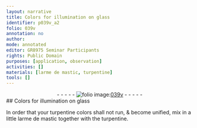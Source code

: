 ```yaml
---
layout: narrative
title: Colors for illumination on glass
identifier: p039v_a2
folio: 039v
annotation: no
author:
mode: annotated
editor: GR8975 Seminar Participants
rights: Public Domain
purposes: [application, observation]
activities: []
materials: [larme de mastic, turpentine]
tools: []
---
```


 <div class="folio" align="center">- - - - - <a href="http://gallica.bnf.fr/ark:/12148/btv1b10500001g/f84.image" target="_blank"><img src="https://cu-mkp.github.io/GR8975-edition/assets/photo-icon.png" alt="folio image: " style="display:inline-block; margin-bottom:-3px;"/>039v</a> - - - - - </div>   
## Colors for illumination on glass

 
 In order that your turpentine colors shall not run, & become unified, mix in a little <span class="material">larme de mastic</span> together with the <span class="material">turpentine</span>.
 